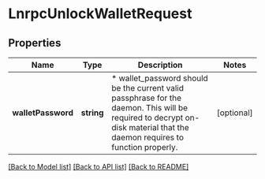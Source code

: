 # LnrpcUnlockWalletRequest

## Properties
Name | Type | Description | Notes
------------ | ------------- | ------------- | -------------
**walletPassword** | **string** | * wallet_password should be the current valid passphrase for the daemon. This will be required to decrypt on-disk material that the daemon requires to function properly. | [optional] 

[[Back to Model list]](../README.md#documentation-for-models) [[Back to API list]](../README.md#documentation-for-api-endpoints) [[Back to README]](../README.md)


